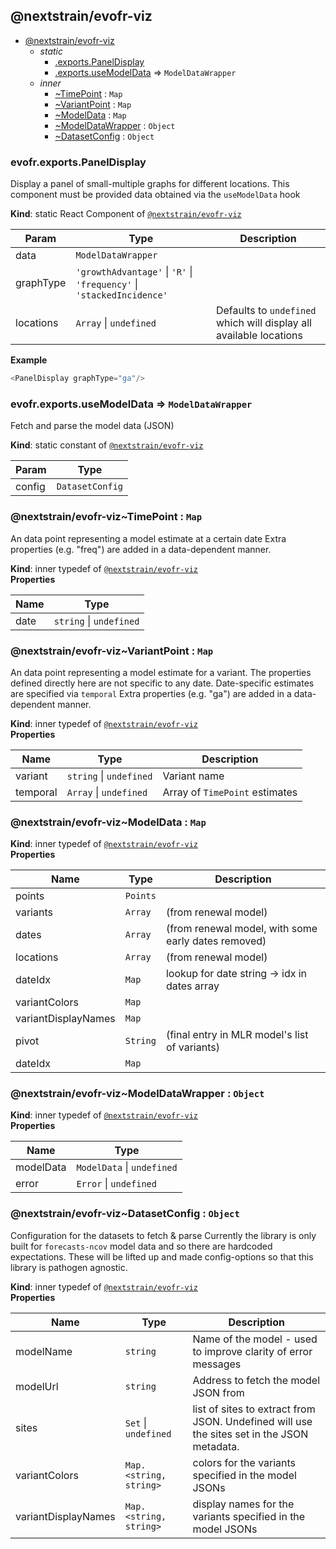 <a name="module_@nextstrain/evofr-viz"></a>

## @nextstrain/evofr-viz

* [@nextstrain/evofr-viz](#module_@nextstrain/evofr-viz)
    * _static_
        * [.exports.PanelDisplay](#module_@nextstrain/evofr-viz.exports.PanelDisplay)
        * [.exports.useModelData](#module_@nextstrain/evofr-viz.exports.useModelData) ⇒ <code>ModelDataWrapper</code>
    * _inner_
        * [~TimePoint](#module_@nextstrain/evofr-viz..TimePoint) : <code>Map</code>
        * [~VariantPoint](#module_@nextstrain/evofr-viz..VariantPoint) : <code>Map</code>
        * [~ModelData](#module_@nextstrain/evofr-viz..ModelData) : <code>Map</code>
        * [~ModelDataWrapper](#module_@nextstrain/evofr-viz..ModelDataWrapper) : <code>Object</code>
        * [~DatasetConfig](#module_@nextstrain/evofr-viz..DatasetConfig) : <code>Object</code>

<a name="module_@nextstrain/evofr-viz.exports.PanelDisplay"></a>

### evofr.exports.PanelDisplay
Display a panel of small-multiple graphs for different locations.
This component must be provided data obtained via the `useModelData` hook

**Kind**: static React Component of [<code>@nextstrain/evofr-viz</code>](#module_@nextstrain/evofr-viz)  

| Param | Type | Description |
| --- | --- | --- |
| data | <code>ModelDataWrapper</code> |  |
| graphType | <code>&#x27;growthAdvantage&#x27;</code> \| <code>&#x27;R&#x27;</code> \| <code>&#x27;frequency&#x27;</code> \| <code>&#x27;stackedIncidence&#x27;</code> |  |
| locations | <code>Array</code> \| <code>undefined</code> | Defaults to `undefined` which will display all available locations |

**Example**  
```js
<PanelDisplay graphType="ga"/>
```
<a name="module_@nextstrain/evofr-viz.exports.useModelData"></a>

### evofr.exports.useModelData ⇒ <code>ModelDataWrapper</code>
Fetch and parse the model data (JSON)

**Kind**: static constant of [<code>@nextstrain/evofr-viz</code>](#module_@nextstrain/evofr-viz)  

| Param | Type |
| --- | --- |
| config | <code>DatasetConfig</code> | 

<a name="module_@nextstrain/evofr-viz..TimePoint"></a>

### @nextstrain/evofr-viz~TimePoint : <code>Map</code>
An data point representing a model estimate at a certain date
Extra properties (e.g. "freq") are added in a data-dependent manner.

**Kind**: inner typedef of [<code>@nextstrain/evofr-viz</code>](#module_@nextstrain/evofr-viz)  
**Properties**

| Name | Type |
| --- | --- |
| date | <code>string</code> \| <code>undefined</code> | 

<a name="module_@nextstrain/evofr-viz..VariantPoint"></a>

### @nextstrain/evofr-viz~VariantPoint : <code>Map</code>
An data point representing a model estimate for a variant.
The properties defined directly here are not specific to any date.
Date-specific estimates are specified via `temporal`
Extra properties (e.g. "ga") are added in a data-dependent manner.

**Kind**: inner typedef of [<code>@nextstrain/evofr-viz</code>](#module_@nextstrain/evofr-viz)  
**Properties**

| Name | Type | Description |
| --- | --- | --- |
| variant | <code>string</code> \| <code>undefined</code> | Variant name |
| temporal | <code>Array</code> \| <code>undefined</code> | Array of `TimePoint` estimates |

<a name="module_@nextstrain/evofr-viz..ModelData"></a>

### @nextstrain/evofr-viz~ModelData : <code>Map</code>
**Kind**: inner typedef of [<code>@nextstrain/evofr-viz</code>](#module_@nextstrain/evofr-viz)  
**Properties**

| Name | Type | Description |
| --- | --- | --- |
| points | <code>Points</code> |  |
| variants | <code>Array</code> | (from renewal model) |
| dates | <code>Array</code> | (from renewal model, with some early dates removed) |
| locations | <code>Array</code> | (from renewal model) |
| dateIdx | <code>Map</code> | lookup for date string -> idx in dates array |
| variantColors | <code>Map</code> |  |
| variantDisplayNames | <code>Map</code> |  |
| pivot | <code>String</code> | (final entry in MLR model's list of variants) |
| dateIdx | <code>Map</code> |  |

<a name="module_@nextstrain/evofr-viz..ModelDataWrapper"></a>

### @nextstrain/evofr-viz~ModelDataWrapper : <code>Object</code>
**Kind**: inner typedef of [<code>@nextstrain/evofr-viz</code>](#module_@nextstrain/evofr-viz)  
**Properties**

| Name | Type |
| --- | --- |
| modelData | <code>ModelData</code> \| <code>undefined</code> | 
| error | <code>Error</code> \| <code>undefined</code> | 

<a name="module_@nextstrain/evofr-viz..DatasetConfig"></a>

### @nextstrain/evofr-viz~DatasetConfig : <code>Object</code>
Configuration for the datasets to fetch & parse
Currently the library is only built for `forecasts-ncov` model data
and so there are hardcoded expectations. These will be lifted up and
made config-options so that this library is pathogen agnostic.

**Kind**: inner typedef of [<code>@nextstrain/evofr-viz</code>](#module_@nextstrain/evofr-viz)  
**Properties**

| Name | Type | Description |
| --- | --- | --- |
| modelName | <code>string</code> | Name of the model - used to improve clarity of error messages |
| modelUrl | <code>string</code> | Address to fetch the model JSON from |
| sites | <code>Set</code> \| <code>undefined</code> | list of sites to extract from JSON. Undefined will use the sites set in the JSON metadata. |
| variantColors | <code>Map.&lt;string, string&gt;</code> | colors for the variants specified in the model JSONs |
| variantDisplayNames | <code>Map.&lt;string, string&gt;</code> | display names for the variants specified in the model JSONs |

